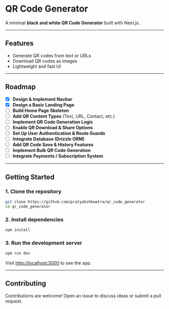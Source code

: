 # QR Code Generator

A minimal **black and white QR Code Generator** built with Next.js.

---

## Features

* Generate QR codes from text or URLs
* Download QR codes as images
* Lightweight and fast UI

---

## Roadmap

- [x] **Design & Implement Navbar**
- [x] **Design a Basic Landing Page**
- [ ] **Build Home Page Skeleton**
- [ ] **Add QR Content Types** (Text, URL, Contact, etc.)
- [ ] **Implement QR Code Generation Logic**
- [ ] **Enable QR Download & Share Options**
- [ ] **Set Up User Authentication & Route Guards**
- [ ] **Integrate Database (Drizzle ORM)**
- [ ] **Add QR Code Save & History Features**
- [ ] **Implement Bulk QR Code Generation**
- [ ] **Integrate Payments / Subscription System**

---

## Getting Started

### 1. Clone the repository

```bash
git clone https://github.com/pratyakshkwatra/qr_code_generator
cd qr_code_generator
```

### 2. Install dependencies

```bash
npm install
```

### 3. Run the development server

```bash
npm run dev
```

Visit [http://localhost:3000](http://localhost:3000) to see the app.

---

## Contributing

Contributions are welcome! Open an issue to discuss ideas or submit a pull request.
